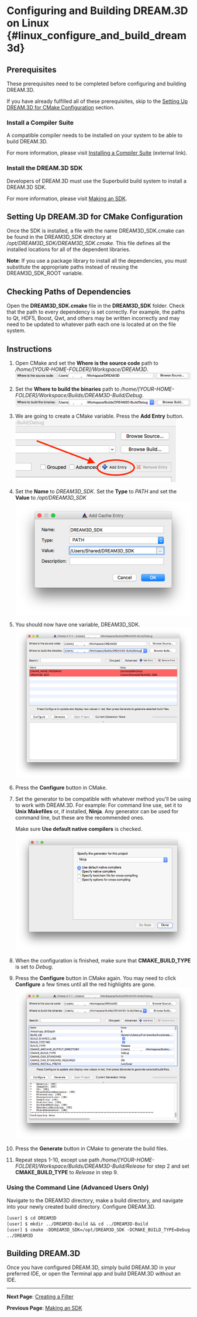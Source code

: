Configuring and Building DREAM.3D on Linux {#linux_configure_and_build_dream3d}
========

<a name="prerequisites">

## Prerequisites ##

</a>

These prerequisites need to be completed before configuring and building DREAM.3D.

If you have already fulfilled all of these prerequisites, skip to the [Setting Up DREAM.3D for CMake Configuration](#cmake_config) section.

<a name="compiler_suite">

### Install a Compiler Suite ###

</a>

A compatible compiler needs to be installed on your system to be able to build DREAM.3D.

For more information, please visit [Installing a Compiler Suite](http://dream3d.bluequartz.net/binaries/Help/DREAM3D/compiler_suite.html) (external link).

<a name="installing_sdk">

### Install the DREAM.3D SDK ###

</a>

Developers of DREAM.3D must use the Superbuild build system to install a DREAM.3D SDK.

For more information, please visit <a href="https://github.com/bluequartzsoftware/DREAM3DSuperbuild/blob/develop/docs/Making_an_SDK_Linux.md">Making an SDK</a>.

<a name="cmake_config">

## Setting Up DREAM.3D for CMake Configuration ##

</a>

Once the SDK is installed, a file with the name DREAM3D_SDK.cmake can be found in the DREAM3D_SDK directory at */opt/DREAM3D_SDK/DREAM3D_SDK.cmake*. This file defines all the installed locations for all of the dependent libraries.

**Note**: If you use a package library to install all the dependencies, you must substitute the appropriate paths instead of reusing the DREAM3D_SDK_ROOT variable.

## Checking Paths of Dependencies ##
Open the **DREAM3D_SDK.cmake** file in the **DREAM3D_SDK** folder.  Check that the path to every dependency is set correctly.  For example, the paths to Qt, HDF5, Boost, Qwt, and others may be written incorrectly and may need to be updated to whatever path each one is located at on the file system.

## Instructions ##
1. Open CMake and set the **Where is the source code** path to */home/[YOUR-HOME-FOLDER]/Workspace/DREAM3D*.
![](Images/OSX_source_code_path.png)

2. Set the **Where to build the binaries** path to */home/[YOUR-HOME-FOLDER]/Workspace/Builds/DREAM3D-Build/Debug*.
![](Images/OSX_build_binaries_debug.png)

3. We are going to create a CMake variable.  Press the **Add Entry** button.
![](Images/OSX_add_entry.png)

4. Set the **Name** to *DREAM3D_SDK*.  Set the **Type** to *PATH* and set the **Value** to */opt/DREAM3D_SDK*
![](Images/OSX_create_cmake_variable.png)

6. You should now have one variable, DREAM3D_SDK.
![](Images/OSX_cmake_before_config.png)

7. Press the **Configure** button in CMake.

8. Set the generator to be compatible with whatever method you'll be using to work with DREAM.3D.  For example:
    For command line use, set it to **Unix Makefiles** or, if installed, **Ninja**.  Any generator can be used for command line, but these are the recommended ones.
    
	Make sure **Use default native compilers** is checked.
![](Images/OSX_generator.png)

9. When the configuration is finished, make sure that **CMAKE_BUILD_TYPE** is set to *Debug*.

10. Press the **Configure** button in CMake again.  You may need to click **Configure** a few times until all the red highlights are gone.
![](Images/OSX_cmake_after_config.png)

11. Press the **Generate** button in CMake to generate the build files.

12. Repeat steps 1-10, except use path */home/[YOUR-HOME-FOLDER]/Workspace/Builds/DREAM3D-Build/Release* for step 2 and set **CMAKE_BUILD_TYPE** to *Release* in step 9.

### Using the Command Line (Advanced Users Only) ###
Navigate to the DREAM3D directory, make a build directory, and navigate into your newly created build directory.  Configure DREAM.3D.

	[user] $ cd DREAM3D
	[user] $ mkdir ../DREAM3D-Build && cd ../DREAM3D-Build
	[user] $ cmake -DDREAM3D_SDK=/opt/DREAM3D_SDK -DCMAKE_BUILD_TYPE=Debug ../DREAM3D

## Building DREAM.3D ##
Once you have configured DREAM.3D, simply build DREAM.3D in your preferred IDE, or open the Terminal app and build DREAM.3D without an IDE.

---
**Next Page**: [Creating a Filter](http://dream3d.bluequartz.net/binaries/Help/DREAM3D/creating_a_filter.html)

**Previous Page**: <a href="https://github.com/bluequartzsoftware/DREAM3DSuperbuild/blob/develop/docs/Making_an_SDK_Linux.md">Making an SDK</a>